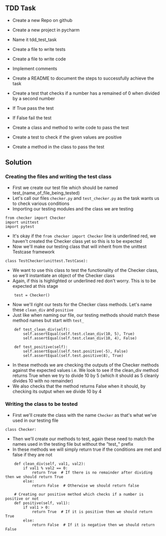 ## TDD Task
- Create a new Repo on github
- Create a new project in pycharm
- Name it tdd_test_task
- Create a file to write tests
- Create a file to write code
- Implement comments
- Create a README to document the steps to successfully achieve the task

- Create a test that checks  if a number has a remained of 0 when divided by a second number
- If True pass the test
- If False fail the test
- Create a class and method to write code to pass the test

- Create a test to check if the given values are positive
- Create a method in the class to pass the test
## Solution
### Creating the files and writing the test class
- First we create our test file which should be named test_(name_of_file_being_tested)
- Let's call our files ```checker.py``` and ```test_checker.py``` as the task wants us to check various conditions
- Importing our testing modules and the class we are testing
```
from checker import Checker
import unittest
import pytest
```
- It's okay if the ```from checker import Checker``` line is underlined red, we haven't created the Checker class yet 
so this is to be expected
- Now we'll make our testing class that will inherit from the unittest Testcase framework
```
class TestChecker(unittest.TestCase):
```
- We want to use this class to test the functionality of the Checker class, so we'll instantiate an object of the 
Checker class
- Again, if this is highlighted or underlined red don't worry. This is to be expected at this stage
```
    test = Checker()
```
- Now we'll right our tests for the Checker class methods. Let's name these ```clean_div``` and ```positive```
- Just like when naming our file, our testing methods should match these method names but start with ```test_```
```
    def test_clean_div(self):
        self.assertEqual(self.test.clean_div(10, 5), True)
        self.assertEqual(self.test.clean_div(10, 4), False)

    def test_positive(self):
        self.assertEqual(self.test.positive(-5), False)
        self.assertEqual(self.test.positive(8), True)
```
- In these methods we are checking the outputs of the Checker methods against the expected values i.e. 
We look to see if the clean_div method returns True when we try to divide 10 by 5 (which it should as 5 cleanly divides 
10 with no remainder)
- We also checks that the method returns False when it should, by checking its output when we divide 10 by 4
### Writing the class to be tested
- First we'll create the class with the name ```Checker``` as that's what we've used in our testing file
```
class Checker:
```
- Then we'll create our methods to test, again these need to match the names used in the testing file but without the 
"test_" prefix
- In these methods we will simply return true if the conditions are met and false if they are not
```
    def clean_div(self, val1, val2):
        if val1 % val2 == 0:
            return True  # If there is no remainder after dividing then we should return True
        else:
            return False  # Otherwise we should return false

    # Creating our positive method which checks if a number is positive or not
    def positive(self, val1):
        if val1 > 0:
            return True  # If it is positive then we should return True 
        else:
            return False  # If it is negative then we should return False

```